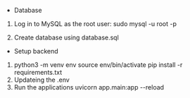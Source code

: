 - Database
1. Log in to MySQL as the root user:
    sudo mysql -u root -p

2. Create database using database.sql

- Setup backend
1.  python3 -m venv env
    source env/bin/activate
    pip install -r requirements.txt
2. Updateing the .env
3. Run the applications
    uvicorn app.main:app --reload
